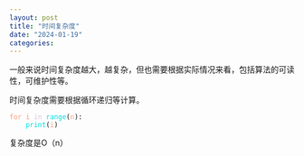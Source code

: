 ```yaml
---
layout: post
title: "时间复杂度"
date: "2024-01-19"
categories: 
---
```

<p>一般来说时间复杂度越大，越复杂，但也需要根据实际情况来看，包括算法的可读性，可维护性等。</p>

<p>时间复杂度需要根据循环递归等计算。</p>

<pre>
<code><span style="color:#ffa07a">for</span> <span style="color:#ffa07a">i</span> <span style="color:#dcc6e0">in</span> <span style="color:#00e0e0">range</span>(<span style="color:#ffa07a">n</span>):
    <span style="color:#00e0e0">print</span>(<span style="color:#ffa07a">i</span>)
</code></pre>

<p>复杂度是O（n）</p>

